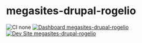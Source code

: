 # megasites-drupal-rogelio

![CI none](https://img.shields.io/badge/ci-none-orange.svg)
[![Dashboard megasites-drupal-rogelio](https://img.shields.io/badge/dashboard-megasites_drupal_rogelio-yellow.svg)](https://dashboard.pantheon.io/sites/de974ba3-76d5-40df-a8d7-f96d1a01cce5#dev/code)
[![Dev Site megasites-drupal-rogelio](https://img.shields.io/badge/site-megasites_drupal_rogelio-blue.svg)](http://dev-megasites-drupal-rogelio.pantheonsite.io/)